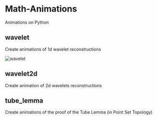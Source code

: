 # Math-Animations
Animations on Python 

## wavelet
Create animations of 1d wavelet reconstructions

![wavelet]([https://github.com/user-attachments/assets/a3b8201f-63ca-4cf7-bef3-a791675ff2c6](https://github.com/SmaniaD/Math-Animations/blob/main/wavelet/wavelet.gif))

## wavelet2d
Create animation of 2d wavelets reconstructions

## tube_lemma
Create animations of the proof of the Tube Lemma (in Point Set Topology)



